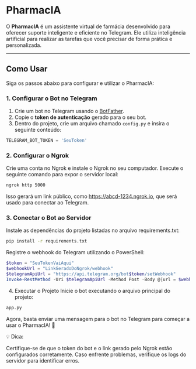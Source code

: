 # PharmacIA  

O **PharmacIA** é um assistente virtual de farmácia desenvolvido para oferecer suporte inteligente e eficiente no Telegram. Ele utiliza inteligência artificial para realizar as tarefas que você precisar de forma prática e personalizada.  

---

## Como Usar  

Siga os passos abaixo para configurar e utilizar o PharmacIA:  

### 1. Configurar o Bot no Telegram  
1. Crie um bot no Telegram usando o [BotFather](https://core.telegram.org/bots#botfather).  
2. Copie o **token de autenticação** gerado para o seu bot.  
3. Dentro do projeto, crie um arquivo chamado `config.py` e insira o seguinte conteúdo:  

```python
TELEGRAM_BOT_TOKEN = 'SeuToken'
```
### 2. Configurar o Ngrok
Crie uma conta no Ngrok e instale o Ngrok no seu computador.
Execute o seguinte comando para expor o servidor local:
```bash
ngrok http 5000
```
Isso gerará um link público, como https://abcd-1234.ngrok.io, que será usado para conectar ao Telegram.

### 3. Conectar o Bot ao Servidor
Instale as dependências do projeto listadas no arquivo requirements.txt:
```bash
pip install -r requirements.txt
```
Registre o webhook do Telegram utilizando o PowerShell:
```powershell
$token = "SeuTokenVaiAqui"
$webhookUrl = "LinkGeradoDoNgrok/webhook"
$telegramApiUrl = "https://api.telegram.org/bot$token/setWebhook"
Invoke-RestMethod -Uri $telegramApiUrl -Method Post -Body @{url = $webhookUrl}
```
4. Executar o Projeto
Inicie o bot executando o arquivo principal do projeto:

```python
app.py
```
Agora, basta enviar uma mensagem para o bot no Telegram para começar a usar o PharmacIA! 🎉

💡 Dica:

Certifique-se de que o token do bot e o link gerado pelo Ngrok estão configurados corretamente.
Caso enfrente problemas, verifique os logs do servidor para identificar erros.
